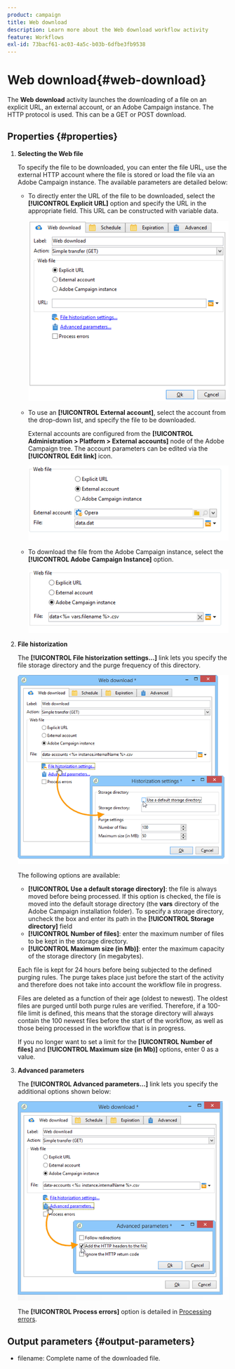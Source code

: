 ```yaml
---
product: campaign
title: Web download
description: Learn more about the Web download workflow activity
feature: Workflows
exl-id: 73bacf61-ac03-4a5c-b03b-6dfbe3fb9538
---
```

# Web download{#web-download}



The **Web download** activity launches the downloading of a file on an explicit URL, an external account, or an Adobe Campaign instance. The HTTP protocol is used. This can be a GET or POST download.

## Properties {#properties}

1. **Selecting the Web file**

   To specify the file to be downloaded, you can enter the file URL, use the external HTTP account where the file is stored or load the file via an Adobe Campaign instance. The available parameters are detailed below:

    * To directly enter the URL of the file to be downloaded, select the **[!UICONTROL Explicit URL]** option and specify the URL in the appropriate field. This URL can be constructed with variable data.
    
      ![](assets/download_web_edit.png)

    * To use an **[!UICONTROL External account]**, select the account from the drop-down list, and specify the file to be downloaded.

      External accounts are configured from the **[!UICONTROL Administration > Platform > External accounts]** node of the Adobe Campaign tree. The account parameters can be edited via the **[!UICONTROL Edit link]** icon.
    
      ![](assets/download_web_edit_external.png)

    * To download the file from the Adobe Campaign instance, select the **[!UICONTROL Adobe Campaign Instance]** option.
    
      ![](assets/download_web_edit_instance.png)

1. **File historization**

   The **[!UICONTROL File historization settings...]** link lets you specify the file storage directory and the purge frequency of this directory.

   ![](assets/download_web_edit_hist.png)

   The following options are available:

    * **[!UICONTROL Use a default storage directory]**: the file is always moved before being processed. If this option is checked, the file is moved into the default storage directory (the **vars** directory of the Adobe Campaign installation folder). To specify a storage directory, uncheck the box and enter its path in the **[!UICONTROL Storage directory]** field 
    * **[!UICONTROL Number of files]**: enter the maximum number of files to be kept in the storage directory.
    * **[!UICONTROL Maximum size (in Mb)]**: enter the maximum capacity of the storage directory (in megabytes).

   Each file is kept for 24 hours before being subjected to the defined purging rules. The purge takes place just before the start of the activity and therefore does not take into account the workflow file in progress.

   Files are deleted as a function of their age (oldest to newest). The oldest files are purged until both purge rules are verified. Therefore, if a 100-file limit is defined, this means that the storage directory will always contain the 100 newest files before the start of the workflow, as well as those being processed in the workflow that is in progress.

   If you no longer want to set a limit for the **[!UICONTROL Number of files]** and **[!UICONTROL Maximum size (in Mb)]** options, enter 0 as a value.

1. **Advanced parameters**

   The **[!UICONTROL Advanced parameters...]** link lets you specify the additional options shown below:

   ![](assets/download_web_edit_advanced.png)

   The **[!UICONTROL Process errors]** option is detailed in [Processing errors](monitor-workflow-execution.md#processing-errors).

## Output parameters {#output-parameters}

* filename: Complete name of the downloaded file.
